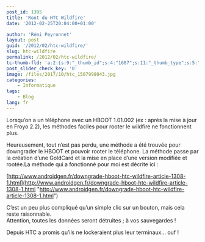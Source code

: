```yaml
---
post_id: 1395
title: 'Root du HTC Wildfire'
date: '2012-02-25T20:04:00+01:00'

author: 'Rémi Peyronnet'
layout: post
guid: '/2012/02/htc-wildfire/'
slug: htc-wildfire
permalink: /2012/02/htc-wildfire/
tc-thumb-fld: 'a:2:{s:9:"_thumb_id";s:4:"1687";s:11:"_thumb_type";s:5:"thumb";}'
post_slider_check_key: '0'
image: /files/2017/10/htc_1507998043.jpg
categories:
    - Informatique
tags:
    - Blog
lang: fr
---
```


Lorsqu’on a un téléphone avec un HBOOT 1.01.002 (ex : après la mise à jour en Froyo 2.2), les méthodes faciles pour rooter le wildfire ne fonctionnent plus.

Heureusement, tout n’est pas perdu, une méthode a été trouvée pour downgrader le HBOOT et pouvoir rooter le téléphone. La méthode passe par la création d’une GoldCard et la mise en place d’une version modifiée et rootée.La méthode qui a fonctionné pour moi est décrite ici :

[http://www.androidgen.fr/downgrade-hboot-htc-wildfire-article-1308-1.html](http://www.androidgen.fr/downgrade-hboot-htc-wildfire-article-1308-1.html "http://www.androidgen.fr/downgrade-hboot-htc-wildfire-article-1308-1.html")

C’est un peu plus compliqué qu’un simple clic sur un bouton, mais cela reste raisonnable.  
Attention, toutes les données seront détruites ; à vos sauvegardes !

Depuis HTC a promis qu’ils ne lockeraient plus leur terminaux… ouf !